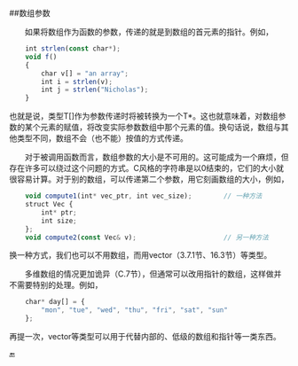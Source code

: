 ##数组参数

&emsp;&emsp;如果将数组作为函数的参数，传递的就是到数组的首元素的指针。例如，

```javascript
    int strlen(const char*);
    void f()
    {
        char v[] = "an array";
        int i = strlen(v);
        int j = strlen("Nicholas");
    }
```

也就是说，类型T[]作为参数传递时将被转换为一个T\*。这也就意味着，对数组参数的某个元素的赋值，将改变实际参数数组中那个元素的值。换句话说，数组与其他类型不同，数组不会（也不能）按值的方式传递。

&emsp;&emsp;对于被调用函数而言，数组参数的大小是不可用的。这可能成为一个麻烦，但存在许多可以绕过这个问题的方式。C风格的字符串是以0结束的，它们的大小就很容易计算。对于别的数组，可以传递第二个参数，用它刻画数组的大小，例如，

```javascript
    void compute1(int* vec_ptr, int vec_size);        // 一种方法
    struct Vec {
        int* ptr;
        int size;
    };
    void compute2(const Vec& v);                      // 另一种方法
```

换一种方式，我们也可以不用数组，而用vector（3.7.1节、16.3节）等类型。

&emsp;&emsp;多维数组的情况更加诡异（C.7节），但通常可以改用指针的数组，这样做并不需要特别的处理。例如，

```javascript
    char* day[] = {
        "mon", "tue", "wed", "thu", "fri", "sat", "sun"
    };
```

再提一次，vector等类型可以用于代替内部的、低级的数组和指针等一类东西。


🔚